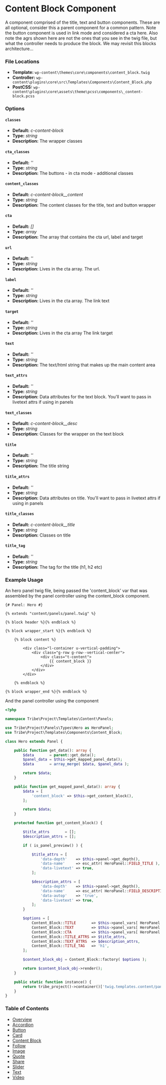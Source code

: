 # Content Block Component

A component comprised of the title, text and button components. These are all optional, consider this a parent component for a common pattern. Note the button component is used in link mode and considered a cta here. Also note the agrs shown here are not the ones that you see in the twig file, but what the controller needs to produce the block. We may revisit this blocks architecture...

### File Locations

* **Template:** `wp-content\themes\core\components\content_block.twig`
* **Controller:** `wp-content\plugins\core\src\Templates\Components\Content_Block.php`
* **PostCSS:** `wp-content\plugins\core\assets\theme\pcss\components\_content-block.pcss`

### Options

#### `classes` 
* **Default:** _c-content-block_ 
* **Type:** _string_ 
* **Description:** The wrapper classes

#### `cta_classes` 
* **Default:** _''_ 
* **Type:** _string_ 
* **Description:** The buttons - in cta mode - additional classes

#### `content_classes` 
* **Default:** _c-content-block__content_ 
* **Type:** _string_ 
* **Description:** The content classes for the title, text and button wrapper

#### `cta` 
* **Default:** _[]_ 
* **Type:** _array_ 
* **Description:** The array that contains the cta url, label and target

#### `url` 
* **Default:** _''_ 
* **Type:** _string_ 
* **Description:**  Lives in the cta array. The url.

#### `label` 
* **Default:** _''_ 
* **Type:** _string_ 
* **Description:** Lives in the cta array. The link text

#### `target` 
* **Default:** _''_ 
* **Type:** _string_ 
* **Description:** Lives in the cta array The link target

#### `text` 
* **Default:** _''_ 
* **Type:** _string_ 
* **Description:** The text/html string that makes up the main content area

#### `text_attrs` 
* **Default:** _''_ 
* **Type:** _string_ 
* **Description:** Data attributes for the text block. You'll want to pass in livetext attrs if using in panels

#### `text_classes` 
* **Default:** _c-content-block__desc_ 
* **Type:** _string_ 
* **Description:** Classes for the wrapper on the text block

#### `title` 
* **Default:** _''_ 
* **Type:** _string_ 
* **Description:** The title string

#### `title_attrs` 
* **Default:** _''_ 
* **Type:** _string_ 
* **Description:** Data attributes on title. You'll want to pass in livetext attrs if using in panels

#### `title_classes` 
* **Default:** _c-content-block__title_ 
* **Type:** _string_ 
* **Description:** Classes on title

#### `title_tag` 
* **Default:** _''_ 
* **Type:** _string_ 
* **Description:** The tag for the title (h1, h2 etc)

### Example Usage

An hero panel twig file, being passed the 'content_block' var that was assembled by the panel controller using the content_block component.

```twig
{# Panel: Hero #}

{% extends "content/panels/panel.twig" %}

{% block header %}{% endblock %}

{% block wrapper_start %}{% endblock %}

	{% block content %}

		<div class="l-container u-vertical-padding">
			<div class="g-row g-row--vertical-center">
				<div class="t-content">
					{{ content_block }}
				</div>
			</div>
		</div>

	{% endblock %}

{% block wrapper_end %}{% endblock %}

```

And the panel controller using the  component

```php
<?php

namespace Tribe\Project\Templates\Content\Panels;

use Tribe\Project\Panels\Types\Hero as HeroPanel;
use Tribe\Project\Templates\Components\Content_Block;

class Hero extends Panel {

	public function get_data(): array {
		$data       = parent::get_data();
		$panel_data = $this->get_mapped_panel_data();
		$data       = array_merge( $data, $panel_data );

		return $data;
	}

	public function get_mapped_panel_data(): array {
		$data = [
			'content_block' => $this->get_content_block(),
		];

		return $data;
	}

	protected function get_content_block() {

		$title_attrs       = [];
		$description_attrs = [];

		if ( is_panel_preview() ) {

			$title_attrs = [
				'data-depth'    => $this->panel->get_depth(),
				'data-name'     => esc_attr( HeroPanel::FIELD_TITLE ),
				'data-livetext' => true,
			];

			$description_attrs = [
				'data-depth'    => $this->panel->get_depth(),
				'data-name'     => esc_attr( HeroPanel::FIELD_DESCRIPTION ),
				'data-autop'    => 'true',
				'data-livetext' => true,
			];
		}

		$options = [
			Content_Block::TITLE       => $this->panel_vars[ HeroPanel::FIELD_TITLE ],
			Content_Block::TEXT        => $this->panel_vars[ HeroPanel::FIELD_DESCRIPTION ],
			Content_Block::CTA         => $this->panel_vars[ HeroPanel::FIELD_CTA ],
			Content_Block::TITLE_ATTRS => $title_attrs,
			Content_Block::TEXT_ATTRS  => $description_attrs,
			Content_Block::TITLE_TAG   => 'h1',
		];

		$content_block_obj = Content_Block::factory( $options );

		return $content_block_obj->render();
	}

	public static function instance() {
		return tribe_project()->container()['twig.templates.content/panels/hero'];
	}
}

```

### Table of Contents

* [Overview](/docs/theme/components/README.md)
* [Accordion](/docs/theme/components/accordion.md)
* [Button](/docs/theme/components/button.md)
* [Card](/docs/theme/components/card.md)
* [Content Block](/docs/theme/components/content_block.md)
* [Follow](/docs/theme/components/follow.md)
* [Image](/docs/theme/components/image.md)
* [Quote](/docs/theme/components/quote.md)
* [Share](/docs/theme/components/share.md)
* [Slider](/docs/theme/components/slider.md)
* [Text](/docs/theme/components/text.md)
* [Video](/docs/theme/components/video.md)
